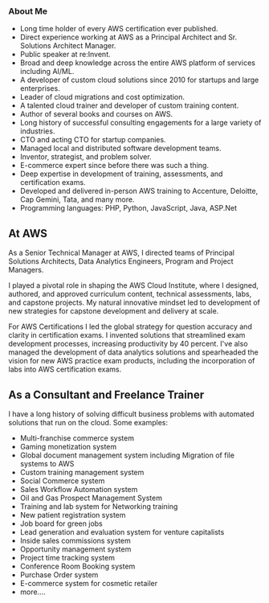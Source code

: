 

<!--
**waydeg/waydeg** is a ✨ _special_ ✨ repository because its `README.md` (this file) appears on your GitHub profile.

Here are some ideas to get you started:

- 🔭 I’m currently working on ...
- 🌱 I’m currently learning ...
- 👯 I’m looking to collaborate on ...
- 🤔 I’m looking for help with ...
- 💬 Ask me about ...
- 📫 How to reach me: ...
- 😄 Pronouns: ...
- ⚡ Fun fact: ...
-->
### About Me
* Long time holder of every AWS certification ever published.
* Direct experience working at AWS as a Principal Architect and Sr. Solutions Architect Manager.
* Public speaker at re:Invent.
* Broad and deep knowledge across the entire AWS platform of services including AI/ML.
* A developer of custom cloud solutions since 2010 for startups and large enterprises.
* Leader of cloud migrations and cost optimization.
* A talented cloud trainer and developer of custom training content.
* Author of several books and courses on AWS.
* Long history of successful consulting engagements for a large variety of industries.
* CTO and acting CTO for startup companies.
* Managed local and distributed software development teams.
* Inventor, strategist, and problem solver.
* E-commerce expert since before there was such a thing.
* Deep expertise in development of training, assessments, and certification exams.
* Developed and delivered in-person AWS training to Accenture, Deloitte, Cap Gemini, Tata, and many more.
* Programming languages: PHP, Python, JavaScript, Java, ASP.Net
## At AWS
As a Senior Technical Manager at AWS, I directed teams of Principal Solutions Architects, Data Analytics Engineers, Program and Project Managers.

I played a pivotal role in shaping the AWS Cloud Institute, where I designed, authored, and approved curriculum content, technical assessments, labs, and capstone projects. My natural innovative mindset led to development of new strategies for capstone development and delivery at scale.

For AWS Certifications I led the global strategy for question accuracy and clarity in certification exams. I invented solutions that streamlined exam development processes, increasing productivity by 40 percent. I've also managed the development of data analytics solutions and spearheaded the vision for new AWS practice exam products, including the incorporation of labs into AWS certification exams.

## As a Consultant and Freelance Trainer
I have a long history of solving difficult business problems with automated solutions that run on the cloud. Some examples:

* Multi-franchise commerce system
* Gaming monetization system
* Global document management system including Migration of file systems to AWS
* Custom training management system
* Social Commerce system
* Sales Workflow Automation system
* Oil and Gas Prospect Management System
* Training and lab system for Networking training
* New patient registration system
* Job board for green jobs
* Lead generation and evaluation system for venture capitalists
* Inside sales commissions system
* Opportunity management system
* Project time tracking system
* Conference Room Booking system
* Purchase Order system
* E-commerce system for cosmetic retailer
* more....
